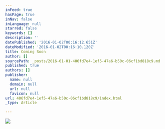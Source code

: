 ```yaml
---
inFeed: true
hasPage: true
inNav: false
inLanguage: null
starred: false
keywords: []
description: ''
datePublished: '2016-01-02T00:16:12.651Z'
dateModified: '2016-01-02T00:16:10.120Z'
title: Coming Soon
author: []
sourcePath: _posts/2016-01-01-406fd7e4-1ef5-47a6-b50c-06cf1bd818c9.md
published: true
authors: []
publisher:
  name: null
  domain: null
  url: null
  favicon: null
url: 406fd7e4-1ef5-47a6-b50c-06cf1bd818c9/index.html
_type: Article

---
```

![](https://the-grid-user-content.s3-us-west-2.amazonaws.com/080c13e9-0159-40b1-a6ab-661ea33462ec.png)